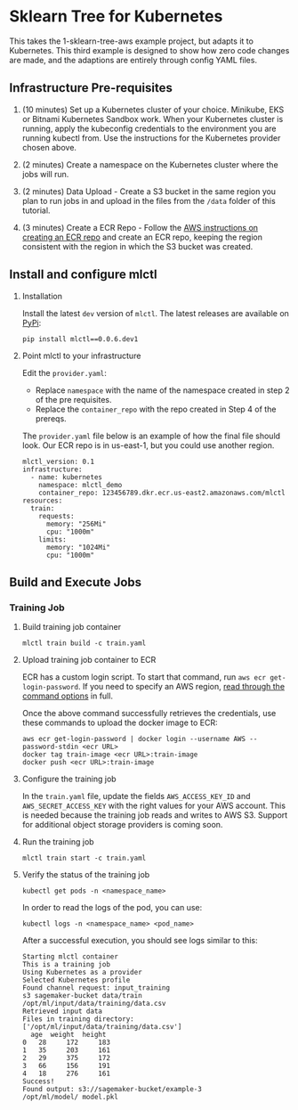 # Sklearn Tree for Kubernetes

This takes the 1-sklearn-tree-aws example project, but adapts it to Kubernetes. This third example is designed to show how zero code changes are made, and the adaptions are entirely through config YAML files. 

## Infrastructure Pre-requisites

1. (10 minutes) Set up a Kubernetes cluster of your choice. Minikube, EKS or Bitnami Kubernetes Sandbox work. When your Kubernetes cluster is running, apply the kubeconfig credentials to the environment you are running kubectl from. Use the instructions for the Kubernetes provider chosen above.

2. (2 minutes) Create a namespace on the Kubernetes cluster where the jobs will run.

3. (2 minutes) Data Upload - Create a S3 bucket in the same region you plan to run jobs in and upload in the files from the `/data` folder of this tutorial. 

4. (3 minutes) Create a ECR Repo - Follow the [AWS instructions on creating an ECR repo](https://docs.aws.amazon.com/AmazonECR/latest/userguide/repository-create.html) and create an ECR repo, keeping the region consistent with the region in which the S3 bucket was created.
 

## Install and configure mlctl

1. Installation

    Install the latest `dev` version of `mlctl`. The latest releases are available on [PyPi](https://pypi.org/project/mlctl/#history):

    ```
    pip install mlctl==0.0.6.dev1
    ```

2. Point mlctl to your infrastructure

    Edit the `provider.yaml`:

    - Replace `namespace` with the name of the namespace created in step 2 of the pre requisites.
    - Replace the `container_repo` with the repo created in Step 4 of the prereqs. 

    The `provider.yaml` file below is an example of how the final file should look. Our ECR repo is in us-east-1, but you could use another region.

    ```
    mlctl_version: 0.1
    infrastructure:
      - name: kubernetes
        namespace: mlctl_demo
        container_repo: 123456789.dkr.ecr.us-east2.amazonaws.com/mlctl
    resources:
      train: 
        requests:
          memory: "256Mi"
          cpu: "1000m"
        limits:
          memory: "1024Mi"
          cpu: "1000m"
    ```

## Build and Execute Jobs

### Training Job

1. Build training job container

    ```
    mlctl train build -c train.yaml
    ```

2. Upload training job container to ECR

    ECR has a custom login script. To start that command, run `aws ecr get-login-password`. If you need to specify an AWS region, [read through the command options](https://docs.aws.amazon.com/AmazonECR/latest/userguide/getting-started-cli.html#cli-authenticate-registry) in full.

    Once the above command successfully retrieves the credentials, use these commands to upload the docker image to ECR:

    ```
    aws ecr get-login-password | docker login --username AWS --password-stdin <ecr URL>
    docker tag train-image <ecr URL>:train-image
    docker push <ecr URL>:train-image
    ```

3. Configure the training job

    In the `train.yaml` file, update the fields `AWS_ACCESS_KEY_ID` and `AWS_SECRET_ACCESS_KEY` with the right values for your AWS account. This is needed because the training job reads and writes to AWS S3. Support for additional object storage providers is coming soon.

4. Run the training job

    ```
    mlctl train start -c train.yaml
    ```

5. Verify the status of the training job

    ```
    kubectl get pods -n <namespace_name>
    ```

    In order to read the logs of the pod, you can use:

    ```
    kubectl logs -n <namespace_name> <pod_name>
    ```

    After a successful execution, you should see logs similar to this:
    
    ```
    Starting mlctl container
    This is a training job
    Using Kubernetes as a provider
    Selected Kubernetes profile
    Found channel request: input_training
    s3 sagemaker-bucket data/train
    /opt/ml/input/data/training/data.csv
    Retrieved input data
    Files in training directory: ['/opt/ml/input/data/training/data.csv']
      age  weight  height
    0   28     172     183
    1   35     203     161
    2   29     375     172
    3   66     156     191
    4   18     276     161
    Success!
    Found output: s3://sagemaker-bucket/example-3
    /opt/ml/model/ model.pkl
    ```